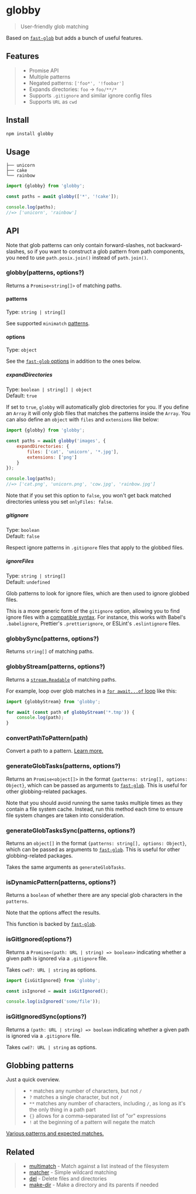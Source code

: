 # globby

> User-friendly glob matching

Based on [`fast-glob`](https://github.com/mrmlnc/fast-glob) but adds a bunch of useful features.

## Features

> - Promise API
> - Multiple patterns
> - Negated patterns: `['foo*', '!foobar']`
> - Expands directories: `foo` → `foo/**/*`
> - Supports `.gitignore` and similar ignore config files
> - Supports `URL` as `cwd`

## Install

```sh
npm install globby
```

## Usage

```
├── unicorn
├── cake
└── rainbow
```

```js
import {globby} from 'globby';

const paths = await globby(['*', '!cake']);

console.log(paths);
//=> ['unicorn', 'rainbow']
```

## API

Note that glob patterns can only contain forward-slashes, not backward-slashes, so if you want to construct a glob pattern from path components, you need to use `path.posix.join()` instead of `path.join()`.

### globby(patterns, options?)

Returns a `Promise<string[]>` of matching paths.

#### patterns

Type: `string | string[]`

See supported `minimatch` [patterns](https://github.com/isaacs/minimatch#usage).

#### options

Type: `object`

See the [`fast-glob` options](https://github.com/mrmlnc/fast-glob#options-3) in addition to the ones below.

##### expandDirectories

Type: `boolean | string[] | object`\
Default: `true`

If set to `true`, `globby` will automatically glob directories for you. If you define an `Array` it will only glob files that matches the patterns inside the `Array`. You can also define an `object` with `files` and `extensions` like below:

```js
import {globby} from 'globby';

const paths = await globby('images', {
	expandDirectories: {
		files: ['cat', 'unicorn', '*.jpg'],
		extensions: ['png']
	}
});

console.log(paths);
//=> ['cat.png', 'unicorn.png', 'cow.jpg', 'rainbow.jpg']
```

Note that if you set this option to `false`, you won't get back matched directories unless you set `onlyFiles: false`.

##### gitignore

Type: `boolean`\
Default: `false`

Respect ignore patterns in `.gitignore` files that apply to the globbed files.

##### ignoreFiles

Type: `string | string[]`\
Default: `undefined`

Glob patterns to look for ignore files, which are then used to ignore globbed files.

This is a more generic form of the `gitignore` option, allowing you to find ignore files with a [compatible syntax](http://git-scm.com/docs/gitignore). For instance, this works with Babel's `.babelignore`, Prettier's `.prettierignore`, or ESLint's `.eslintignore` files.

### globbySync(patterns, options?)

Returns `string[]` of matching paths.

### globbyStream(patterns, options?)

Returns a [`stream.Readable`](https://nodejs.org/api/stream.html#stream_readable_streams) of matching paths.

For example, loop over glob matches in a [`for await...of` loop](https://developer.mozilla.org/en-US/docs/Web/JavaScript/Reference/Statements/for-await...of) like this:

```js
import {globbyStream} from 'globby';

for await (const path of globbyStream('*.tmp')) {
	console.log(path);
}
```

### convertPathToPattern(path)

Convert a path to a pattern. [Learn more.](https://github.com/mrmlnc/fast-glob#convertpathtopatternpath)

### generateGlobTasks(patterns, options?)

Returns an `Promise<object[]>` in the format `{patterns: string[], options: Object}`, which can be passed as arguments to [`fast-glob`](https://github.com/mrmlnc/fast-glob). This is useful for other globbing-related packages.

Note that you should avoid running the same tasks multiple times as they contain a file system cache. Instead, run this method each time to ensure file system changes are taken into consideration.

### generateGlobTasksSync(patterns, options?)

Returns an `object[]` in the format `{patterns: string[], options: Object}`, which can be passed as arguments to [`fast-glob`](https://github.com/mrmlnc/fast-glob). This is useful for other globbing-related packages.

Takes the same arguments as `generateGlobTasks`.

### isDynamicPattern(patterns, options?)

Returns a `boolean` of whether there are any special glob characters in the `patterns`.

Note that the options affect the results.

This function is backed by [`fast-glob`](https://github.com/mrmlnc/fast-glob#isdynamicpatternpattern-options).

### isGitIgnored(options?)

Returns a `Promise<(path: URL | string) => boolean>` indicating whether a given path is ignored via a `.gitignore` file.

Takes `cwd?: URL | string` as options.

```js
import {isGitIgnored} from 'globby';

const isIgnored = await isGitIgnored();

console.log(isIgnored('some/file'));
```

### isGitIgnoredSync(options?)

Returns a `(path: URL | string) => boolean` indicating whether a given path is ignored via a `.gitignore` file.

Takes `cwd?: URL | string` as options.

## Globbing patterns

Just a quick overview.

> - `*` matches any number of characters, but not `/`
> - `?` matches a single character, but not `/`
> - `**` matches any number of characters, including `/`, as long as it's the only thing in a path part
> - `{}` allows for a comma-separated list of "or" expressions
> - `!` at the beginning of a pattern will negate the match

[Various patterns and expected matches.](https://github.com/sindresorhus/multimatch/blob/main/test/test.js)

## Related

> - [multimatch](https://github.com/sindresorhus/multimatch) - Match against a list instead of the filesystem
> - [matcher](https://github.com/sindresorhus/matcher) - Simple wildcard matching
> - [del](https://github.com/sindresorhus/del) - Delete files and directories
> - [make-dir](https://github.com/sindresorhus/make-dir) - Make a directory and its parents if needed
